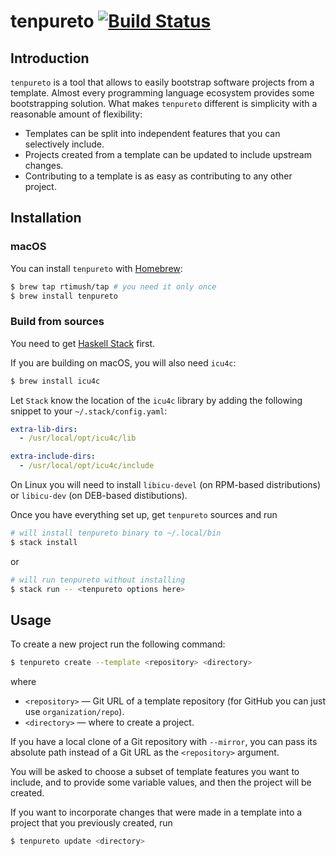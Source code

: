 # tenpureto [![Build Status](https://travis-ci.com/rtimush/tenpureto.svg?branch=master)](https://travis-ci.com/rtimush/tenpureto)

## Introduction

`tenpureto` is a tool that allows to easily bootstrap software projects from a
template. Almost every programming language ecosystem provides some
bootstrapping solution. What makes `tenpureto` different is simplicity with a
reasonable amount of flexibility:

* Templates can be split into independent features that you can selectively
  include.
* Projects created from a template can be updated to include upstream changes.
* Contributing to a template is as easy as contributing to any other project.

## Installation

### macOS

You can install `tenpureto` with [Homebrew](https://brew.sh):

```sh 
$ brew tap rtimush/tap # you need it only once 
$ brew install tenpureto
```

### Build from sources

You need to get [Haskell Stack](https://haskellstack.org) first.

If you are building on macOS, you will also need `icu4c`: 

```sh 
$ brew install icu4c 
``` 

Let `Stack` know the location of the `icu4c` library by adding
the following snippet to your `~/.stack/config.yaml`: 

```yaml
extra-lib-dirs:
  - /usr/local/opt/icu4c/lib

extra-include-dirs:
  - /usr/local/opt/icu4c/include 
```

On Linux you will need to install `libicu-devel` (on RPM-based distributions)
or `libicu-dev` (on DEB-based distibutions).

Once you have everything set up, get `tenpureto` sources and run 

```sh 
# will install tenpureto binary to ~/.local/bin
$ stack install
```
or
```sh
# will run tenpureto without installing
$ stack run -- <tenpureto options here>
```

## Usage

To create a new project run the following command: 

```sh 
$ tenpureto create --template <repository> <directory> 
``` 
where

* `<repository>` — Git URL of a template repository (for GitHub you can just
    use `organization/repo`).
* `<directory>` — where to create a project.

If you have a local clone of a Git repository with `--mirror`, you can pass its
absolute path instead of a Git URL as the `<repository>` argument.

You will be asked to choose a subset of template features you want to include,
and to provide some variable values, and then the project will be created.

If you want to incorporate changes that were made in a template into a project
that you previously created, run 

```sh 
$ tenpureto update <directory> 
```
